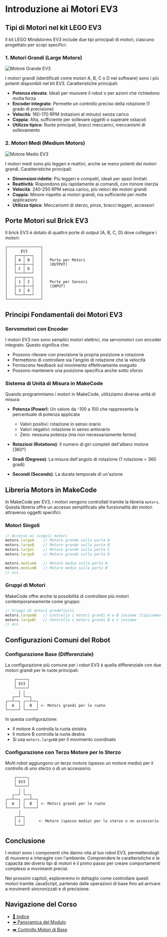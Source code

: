 # Introduzione ai Motori EV3

## Tipi di Motori nel kit LEGO EV3

Il kit LEGO Mindstorms EV3 include due tipi principali di motori, ciascuno progettato per scopi specifici:

### 1. Motori Grandi (Large Motors)

![Motore Grande EV3](https://education.lego.com/v3/assets/blt293eea581807678a/blt2e6ec83b5441afc7/5ec7c11f3c9cd5368c35b9fc/45502_45503.png)

I motori grandi (identificati come motori A, B, C o D nel software) sono i più potenti disponibili nel kit EV3. Caratteristiche principali:

- **Potenza elevata**: Ideali per muovere il robot o per azioni che richiedono molta forza
- **Encoder integrato**: Permette un controllo preciso della rotazione (1 grado di precisione)
- **Velocità**: 160-170 RPM (rotazioni al minuto) senza carico
- **Coppia**: Alta, sufficiente per sollevare oggetti o superare ostacoli
- **Utilizzo tipico**: Ruote principali, bracci meccanici, meccanismi di sollevamento

### 2. Motori Medi (Medium Motors)

![Motore Medio EV3](https://education.lego.com/v3/assets/blt293eea581807678a/blt8aff5a3b74ad8b85/5ec7c11f3a90c43dbc3af4df/45503_Angle.png)

I motori medi sono più leggeri e reattivi, anche se meno potenti dei motori grandi. Caratteristiche principali:

- **Dimensioni ridotte**: Più leggeri e compatti, ideali per spazi limitati
- **Reattività**: Rispondono più rapidamente ai comandi, con minore inerzia
- **Velocità**: 240-250 RPM senza carico, più veloci dei motori grandi
- **Coppia**: Minore rispetto ai motori grandi, ma sufficiente per molte applicazioni
- **Utilizzo tipico**: Meccanismi di sterzo, pinze, bracci leggeri, accessori

## Porte Motori sul Brick EV3

Il brick EV3 è dotato di quattro porte di output (A, B, C, D) dove collegare i motori:

```
┌───────────────┐
│      EV3      │
│   ┌───┬───┐   │
│   │ A │ B │   │   Porte per Motori
│   ├───┼───┤   │   (OUTPUT)
│   │ C │ D │   │
│   └───┴───┘   │
│   ┌───┬───┐   │
│   │ 1 │ 2 │   │   Porte per Sensori
│   ├───┼───┤   │   (INPUT)
│   │ 3 │ 4 │   │
│   └───┴───┘   │
└───────────────┘
```

## Principi Fondamentali dei Motori EV3

### Servomotori con Encoder

I motori EV3 non sono semplici motori elettrici, ma servomotori con encoder integrato. Questo significa che:

- Possono rilevare con precisione la propria posizione e rotazione
- Permettono di controllare sia l'angolo di rotazione che la velocità
- Forniscono feedback sul movimento effettivamente eseguito
- Possono mantenere una posizione specifica anche sotto sforzo

### Sistema di Unità di Misura in MakeCode

Quando programmiamo i motori in MakeCode, utilizziamo diverse unità di misura:

- **Potenza (Power)**: Un valore da -100 a 100 che rappresenta la percentuale di potenza applicata
  - Valori positivi: rotazione in senso orario
  - Valori negativi: rotazione in senso antiorario
  - Zero: nessuna potenza (ma non necessariamente fermo)

- **Rotazioni (Rotations)**: Il numero di giri completi dell'albero motore (360°)

- **Gradi (Degrees)**: La misura dell'angolo di rotazione (1 rotazione = 360 gradi)

- **Secondi (Seconds)**: La durata temporale di un'azione

## Libreria Motors in MakeCode

In MakeCode per EV3, i motori vengono controllati tramite la libreria `motors`. Questa libreria offre un accesso semplificato alle funzionalità dei motori attraverso oggetti specifici:

### Motori Singoli

```javascript
// Accesso ai singoli motori
motors.largeA    // Motore grande sulla porta A
motors.largeB    // Motore grande sulla porta B
motors.largeC    // Motore grande sulla porta C
motors.largeD    // Motore grande sulla porta D

motors.mediumA   // Motore medio sulla porta A
motors.mediumB   // Motore medio sulla porta B
// ecc.
```

### Gruppi di Motori

MakeCode offre anche la possibilità di controllare più motori contemporaneamente come gruppo:

```javascript
// Gruppi di motori predefiniti
motors.largeAB   // Controlla i motori grandi A e B insieme (tipicamente le ruote)
motors.largeBC   // Controlla i motori grandi B e C insieme
// ecc.
```

## Configurazioni Comuni del Robot

### Configurazione Base (Differenziale)

La configurazione più comune per i robot EV3 è quella differenziale con due motori grandi per le ruote principali:

```
    ┌─────┐
    │ EV3 │
    └─────┘
      │ │
   ┌──┘ └──┐
┌──┴──┐ ┌──┴──┐
│  A  │ │  B  │ <- Motori grandi per le ruote
└─────┘ └─────┘
```

In questa configurazione:
- Il motore A controlla la ruota sinistra
- Il motore B controlla la ruota destra
- Si usa `motors.largeAB` per il movimento coordinato

### Configurazione con Terzo Motore per lo Sterzo

Molti robot aggiungono un terzo motore (spesso un motore medio) per il controllo di uno sterzo o di un accessorio:

```
    ┌─────┐
    │ EV3 │
    └─────┘
      │ │
   ┌──┘ └──┐
┌──┴──┐ ┌──┴──┐
│  A  │ │  B  │ <- Motori grandi per le ruote
└─────┘ └─────┘
      │
    ┌─┴─┐
    │ C │      <- Motore (spesso medio) per lo sterzo o un accessorio
    └───┘
```

## Conclusione

I motori sono i componenti che danno vita al tuo robot EV3, permettendogli di muoversi e interagire con l'ambiente. Comprendere le caratteristiche e le capacità dei diversi tipi di motori è il primo passo per creare comportamenti complessi e movimenti precisi.

Nei prossimi capitoli, esploreremo in dettaglio come controllare questi motori tramite JavaScript, partendo dalle operazioni di base fino ad arrivare a movimenti sincronizzati e di precisione.

## Navigazione del Corso
- [📑 Indice](../README.md)
- [⬅️ Panoramica del Modulo](README.md)
- [➡️ Controllo Motori di Base](02-ControlloBase.md)